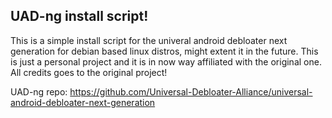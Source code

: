 ## UAD-ng install script!

This is a simple install script for the univeral android debloater next generation for debian based linux distros, might extent it in the future.
This is just a personal project and it is in now way affiliated with the original one. All credits goes to the original project!

UAD-ng repo: https://github.com/Universal-Debloater-Alliance/universal-android-debloater-next-generation
